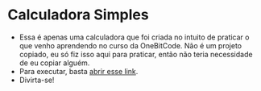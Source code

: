 # Calculadora Simples
- Essa é apenas uma calculadora que foi criada no intuito de praticar o que venho aprendendo no curso da OneBitCode. Não é um projeto copiado, eu só fiz isso aqui para praticar, então não teria necessidade de eu copiar alguém.
- Para executar, basta [abrir esse link](https://hoyasumii.github.io/Calculadora-Simples/).
- Divirta-se!